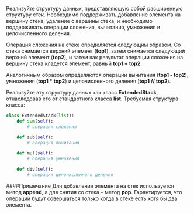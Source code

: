 Реализуйте структуру данных, представляющую собой расширенную структуру стек. Необходимо поддерживать добавление элемента на вершину стека, удаление с вершины стека, и необходимо поддерживать операции сложения, вычитания, умножения и целочисленного деления.

Операция сложения на стеке определяется следующим образом. Со стека снимается верхний элемент (**top1**), затем снимается следующий верхний элемент (**top2**), и затем как результат операции сложения на вершину стека кладется элемент, равный **top1 + top2**.

Аналогичным образом определяются операции вычитания (**top1 - top2**), умножения (**top1 * top2**) и целочисленного деления (**top1 // top2**).

Реализуйте эту структуру данных как класс **ExtendedStack**, отнаследовав его от стандартного класса **list**.
Требуемая структура класса:

```python
class ExtendedStack(list):
    def sum(self):
        # операция сложения

    def sub(self):
        # операция вычитания

    def mul(self):
        # операция умножения

    def div(self):
        # операция целочисленного деления
```
 
####Примечание
Для добавления элемента на стек используется метод **append**, а для снятия со стека – метод **pop**.
Гарантируется, что операции будут совершаться только когда в стеке есть хотя бы два элемента.